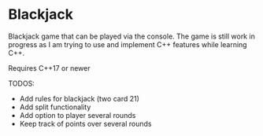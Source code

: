 # Blackjack
Blackjack game that can be played via the console. The game is still work in progress as I am trying to use and implement C++ features while learning C++.

Requires C++17 or newer

TODOS:
- Add rules for blackjack (two card 21)
- Add split functionality
- Add option to player several rounds
- Keep track of points over several rounds
